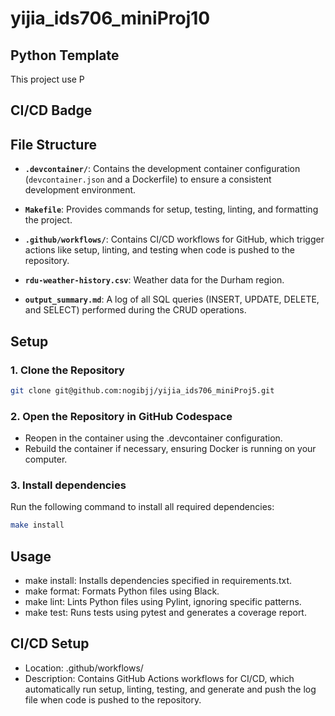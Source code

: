 # yijia_ids706_miniProj10

## Python Template

This project use P


## CI/CD Badge



## File Structure

- **`.devcontainer/`**: Contains the development container configuration (`devcontainer.json` and a Dockerfile) to ensure a consistent development environment.
- **`Makefile`**: Provides commands for setup, testing, linting, and formatting the project.
- **`.github/workflows/`**: Contains CI/CD workflows for GitHub, which trigger actions like setup, linting, and testing when code is pushed to the repository.
- **`rdu-weather-history.csv`**: Weather data for the Durham region.

- **`output_summary.md`**: A log of all SQL queries (INSERT, UPDATE, DELETE, and SELECT) performed during the CRUD operations.

## Setup

### 1. Clone the Repository

```bash
git clone git@github.com:nogibjj/yijia_ids706_miniProj5.git
```

### 2. Open the Repository in GitHub Codespace

- Reopen in the container using the .devcontainer configuration.
- Rebuild the container if necessary, ensuring Docker is running on your computer.

### 3. Install dependencies
Run the following command to install all required dependencies:

```bash
make install
```

## Usage
- make install: Installs dependencies specified in requirements.txt.
- make format: Formats Python files using Black.
- make lint: Lints Python files using Pylint, ignoring specific patterns.
- make test: Runs tests using pytest and generates a coverage report.


## CI/CD Setup
- Location: .github/workflows/
- Description: Contains GitHub Actions workflows for CI/CD, which automatically run setup, linting, testing, and generate and push the log file when code is pushed to the repository.

